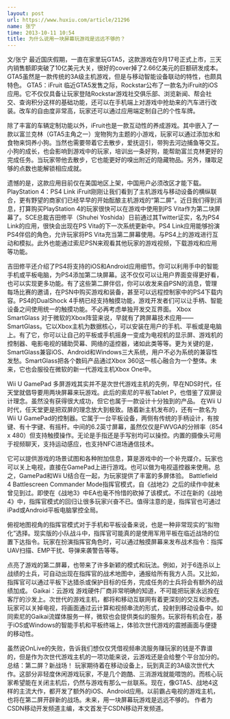```yaml
---
layout: post
url: https://www.huxiu.com/article/21296
name: 张宁
time: 2013-10-11 10:54
title: 为什么说用一块屏幕玩游戏是远远不够的？
---
```

文/张宁 最近国庆假期，一直在家里玩GTA5，这款游戏在9月17号正式上市，三天内销售额即突破了10亿美元大关，很好的cover掉了2.66亿美元的巨额研发成本。GTA5虽然是一款传统的3A级主机游戏，但是与移动智能设备联动的特性，也颇具特色。 GTA5：iFruit 临近GTA5发售之际，Rockstar公布了一款名为iFruit的iOS应用。它不仅仅具备让玩家登陆Rockstar游戏社交俱乐部、浏览新闻、帮会社交、查询积分这样的基础功能，还可以在手机端上对游戏中抢劫来的汽车进行改装。改车的自由度非常高，玩家还可以通过应用端定制自己的个性车牌。

除了丰富的车辆定制功能以外，iFruit也是一款互动性的养成游戏。其中嵌入了一款以富兰克林（GTA5主角之一）宠物狗为主题的小游戏，玩家可以通过添加水和食物来饲养小狗。当然也需要带着它去散步，爱抚逗引，带狗去河边捕鱼等交互。小狗的成长，也会影响到游戏中的玩家，培训出一条好狗，能帮助富兰克林更好的完成任务。当玩家带他去散步，它也能更好的嗅出附近的隐藏物品。另外，赚取足够的点数也能解锁相应成就。

遗憾的是，这款应用目前仅在美国地区上架，中国用户必须改区才能下载。 PlayStation 4：PS4 Link iFruit刚刚让我们看到了主机游戏与移动设备的横纵联合，更有野望的商家们已经早早的开始酝酿主机游戏的“第二屏”。近日我们得到消息，打算购买PlayStation 4的玩家很快可以在游戏中使用到PS Vita作为第二块屏幕了。SCE总裁吉田修平（Shuhei Yoshida）日前通过其Twitter证实，名为PS4 Link的应用，很快会出现在PS Vita的下一次系统更新中。PS4 Link应用能够扮演PS4伴侣的角色，允许玩家将PS Vita充当第二屏幕使用。与PS4上的游戏进行互动和模拟。此外也能通过索尼PSN来观看其他玩家的游戏视频，下载游戏和应用等功能。

吉田修平还介绍了PS4将支持的iOS和Android应用细节。你可以利用手中的智能手机或平板电脑，为PS4添加第二块屏幕。这不仅仅可以让用户界面变得更好看，也可以实现更多功能。有了这些第二屏伴侣，你可以收发来自PSN的消息，管理每场比赛的邀请，在PSN中购买游戏和装备，甚至可以远程控制家中的PS4下载内容。PS4的DualShock 4手柄已经支持触摸功能，游戏开发者们可以让手柄、智能设备之间使用统一的触摸功能。不必再考虑单独开发交互界面。 Xbox SmartGlass 对于微软的Xbox阵营来说，早就有了跨屏幕技术应用——SmartGlass。它以Xbox主机为数据核心，可以安装在用户的手机、平板或是电脑上。有了它，你可以让自己的平板或手机摇身一变成为电视机的显示屏、游戏机的控制器、电影电视的辅助荧幕、网络的遥控器，诸如此类等等。更为关键的是，SmartGlass兼容iOS、Android和Windows三大系统，用户不必为系统的兼容性发愁。SmartGlass把各个数码产品通过Xbox 360这一核心融合为一个整体。未来，它也会服役在微软的新一代游戏主机Xbox One中。

Wii U GamePad 多屏游戏其实并不是次世代游戏主机的先例，早在NDS时代，任天堂就倡导要用两块屏幕来玩游戏。此后的索尼的平板Tablet P，也借鉴了双屏设计理念。虽然没有获得很大成功，但它也属于一款设计十分独到的产品。 在Wii U时代，任天堂更是把双屏的理念放大到极致。随着新主机发布的，还有一款名为Wii U GamePad的控制器。它属于一台平板设备，两侧有传统的手柄设计，有按键、有十字键、有摇杆。中间的6.2英寸屏幕，虽然仅仅是FWVGA的分辨率（854 x 480）但支持触摸操作。无论是手指还是手写别均可以操控。内置的摄像头可用于视频聊天，支持运动感应，也支持NFC进场通信技术。

它可以提供游戏的场景试图和各种附加信息，算是游戏中的一个补充媒介。玩家也可以关上电视，直接在GamePad上进行游戏。也可以做为电视遥控器来使用。总之，GamePad和Wii U结合在一起，为玩家提供了丰富的多屏体验。 Battlefield 4 Battlescreen Commander Mode指挥官模式，自《战地2》之后的续作中就未曾见到过。即使在《战地3》中EA也毫不怜惜的砍掉了该模式。不过在新的《战地4》中，指挥官模式的回归让很多玩家兴奋不已。值得注意的是，指挥官也可通过iPad或Android平板电脑掌控全局。

俯视地图视角的指挥官模式对于手机和平板设备来说，也是一种非常现实的“拟物化”选择。现实版的小队战斗中，指挥官可能真的是使用军用平板在临近战场的位置下达指令。玩家在扮演指挥官角色时，可以通过触摸屏幕来发布战术指令：指挥UAV扫描、EMP干扰、导弹来袭警告等等。

点亮了游戏的第二屏幕，也带来了许多新颖的模式和玩法。例如，对于6连杀以上战绩的士兵，可自动出现在指挥官的战术地图中，通报给所有我方人员。又比如，指挥官可以通过平板下达猎杀或保护目标的任务，完成任务的士兵将会有额外的战绩加成。 Gaikai：云游戏 游戏硬件厂商非常明确的知道，不可能把玩家永远拴在客厅的沙发上。次世代的游戏主机，都将和移动互联网有着更深刻的交互和渗透。玩家可以关掉电视，将画面通过云计算和视频串流的形式，投射到移动设备中。如同索尼的Gaikai流媒体服务一样，微软也会提供类似的服务。玩家将有机会在，基于iOS或Windows的智能手机和平板终端上，体验次世代游戏的震撼画面与便捷的移动性。

虽然说OnLive的失败，告诉我们想仅仅凭借视频串流服务赚玩家的钱是不靠谱的，但是作为次世代游戏主机的一项功能来说，云游戏还是会给整个平台加分的。 总结：第二屏？新战场！ 玩家期待着在移动设备上，玩到真正的3A级次世代大作。这部分非轻度休闲游戏玩家，不是几个跑酷、三消游戏就能喂饱的。而核心玩家希望能在关闭主机后，仍然与游戏有那么一丝联系。现在，像GTA5、战地4这样的主流大作，都开发了额外的iOS、Android应用。以前霸占电视的游戏主机，也将在第二屏开辟新的战场。未来，用一块屏幕玩游戏是远远不够的。 作者为CSDN移动开发频道主编，本文首发于CSDN移动开发频道。

